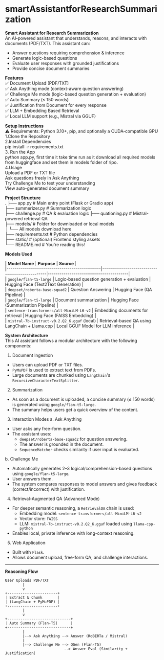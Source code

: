# smartAssistantforResearchSummarization
**Smart Assistant for Research Summarization**<br>
An AI-powered assistant that understands, reasons, and interacts with documents (PDF/TXT). This assistant can:<br>
- Answer questions requiring comprehension & inference<br>
- Generate logic-based questions<br>
- Evaluate user responses with grounded justifications<br>
- Provide concise document summaries<br>

**Features**<br>
✅ Document Upload (PDF/TXT)<br>
✅ Ask Anything mode (context-aware question answering)<br>
✅ Challenge Me mode (logic-based question generation + evaluation)<br>
✅ Auto Summary (≤ 150 words)<br>
✅ Justification from Document for every response<br>
✅ LLM + Embedding Based Retrieval<br>
✅ Local LLM support (e.g., Mistral via GGUF)<br>

**Setup Instructions**<br>
⚠️ Requirements: Python 3.10+, pip, and optionally a CUDA-compatible GPU<br>
1.Clone the Repository<br>
2.Install Dependencies<br>
  pip install -r requirements.txt<br>
3. Run the App <br>
  python app.py, first time it take time run as it download all required models from huggingface and set them in models folder of ripo.<br>
4.Usage<br>
  Upload a PDF or TXT file<br>
  Ask questions freely in Ask Anything<br>
  Try Challenge Me to test your understanding<br>
  View auto-generated document summary<br>

**Project Structure**<br>
.
├── app.py                   # Main entry point (Flask or Gradio app) <br>
├── summerizer.py           # Summarization logic<br>
├── challenge.py     # QA & evaluation logic
├── quationing.py         # Mistral-powered retrieval QA<br>
├── models/                 # Folder for downloaded or local models<br>
│   └── All models download here<br>
├── requirements.txt        # Python dependencies<br>
├── static/                 # (optional) Frontend styling assets<br>
└── README.md               # You're reading this!<br>


 **Models Used**<br>

| **Model Name**                                 | **Purpose**                                     | **Source**                              |<br>
|------------------------------------------------|-------------------------------------------------|-----------------------------------------|<br>
| `google/flan-t5-large`                         | Logic-based question generation + evaluation    | Hugging Face (Text2Text Generation)     |<br>
| `deepset/roberta-base-squad2`                  | Question Answering                              | Hugging Face (QA Pipeline)              |<br>
| `google/flan-t5-large`                         | Document summarization                          | Hugging Face (Summarization Pipeline)   |<br>
| `sentence-transformers/all-MiniLM-L6-v2`       | Embedding documents for retrieval               | Hugging Face (FAISS Embedding)          |<br>
| `mistral-7b-instruct-v0.2.Q2_K.gguf` (local)   | Retrieval-based QA using LangChain + Llama.cpp  | Local GGUF Model for LLM inference      |<br>

**System Architecture**<br>
This AI assistant follows a modular architecture with the following components:

1. Document Ingestion
- Users can upload PDF or TXT files.
- `PyMuPDF` is used to extract text from PDFs.
- Large documents are chunked using `LangChain`'s `RecursiveCharacterTextSplitter`.

2. Summarization
- As soon as a document is uploaded, a concise summary (≤ 150 words) is generated using `google/flan-t5-large`.
- The summary helps users get a quick overview of the content.

3. Interaction Modes
a. Ask Anything
- User asks any free-form question.
- The assistant uses:
  - `deepset/roberta-base-squad2` for question answering.
  - The answer is grounded in the document.
  - `SequenceMatcher` checks similarity if user input is evaluated.

b. Challenge Me
- Automatically generates 2–3 logical/comprehension-based questions using `google/flan-t5-large`.
- User answers them.
- The system compares responses to model answers and gives feedback (correct/incorrect) with justification.

4. Retrieval-Augmented QA (Advanced Mode)
- For deeper semantic reasoning, a `RetrievalQA` chain is used:
  - Embedding model: `sentence-transformers/all-MiniLM-L6-v2`
  - Vector store: `FAISS`
  - LLM: `mistral-7b-instruct-v0.2.Q2_K.gguf` loaded using `llama-cpp-python`
- Enables local, private inference with long-context reasoning.

5. Web Application
- Built with `Flask`.
- Allows document upload, free-form QA, and challenge interactions.

---

**Reasoning Flow**

```plaintext
User Uploads PDF/TXT
        |
        v
+-----------------------+
| Extract & Chunk       |
| (LangChain + PyMuPDF) |
+-----------------------+
        |
        v
+-----------------------------+
| Auto Summary (Flan-T5)      |
+-----------------------------+
        |
        |--> Ask Anything --> Answer (RoBERTa / Mistral)
        |
        |--> Challenge Me --> QGen (Flan-T5)
                           --> Answer Eval (Similarity + Justification)



